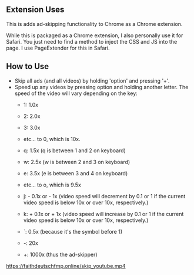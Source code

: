 ## Extension Uses
This is adds ad-skipping functionality to Chrome as a Chrome extension.

While this is packaged as a Chrome extension, I also personally use it for Safari. You just need to find a method to inject the CSS and JS into the page. I use PageExtender for this in Safari.

## How to Use
- Skip all ads (and all videos) by holding 'option' and pressing '+'.
- Speed up any videos by pressing option and holding another letter. The speed of the video will vary depending on the key:
    - 1: 1.0x
    - 2: 2.0x
    - 3: 3.0x 
    - etc... to 0, which is 10x.

    - q: 1.5x (q is between 1 and 2 on keyboard)
    - w: 2.5x (w is between 2 and 3 on keyboard)
    - e: 3.5x (e is between 3 and 4 on keyboard) 
    - etc... to o, which is 9.5x

    - j: - 0.1x or - 1x (video speed will decrement by 0.1 or 1 if the current video speed is below 10x or over 10x, respectively.)
    - k: + 0.1x or + 1x (video speed will increase by 0.1 or 1 if the current video speed is below 10x or over 10x, respectively.)

    - `: 0.5x (because it's the symbol before 1)
    - -: 20x
    - +: 1000x (thus the ad-skipper)

https://faithdeutschfmp.online/skip_youtube.mp4

